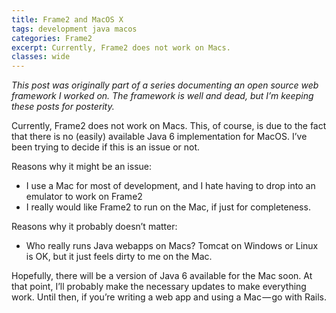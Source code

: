```yaml
---
title: Frame2 and MacOS X
tags: development java macos
categories: Frame2
excerpt: Currently, Frame2 does not work on Macs.
classes: wide
---
```


_This post was originally part of a series documenting an open source web framework I worked on. The framework is well and dead, but I’m keeping these posts for posterity._

Currently, Frame2 does not work on Macs. This, of course, is due to the fact that there is no (easily) available Java 6 implementation for MacOS. I’ve been trying to decide if this is an issue or not.

Reasons why it might be an issue:

*   I use a Mac for most of development, and I hate having to drop into an emulator to work on Frame2
*   I really would like Frame2 to run on the Mac, if just for completeness.

Reasons why it probably doesn’t matter:

*   Who really runs Java webapps on Macs? Tomcat on Windows or Linux is OK, but it just feels dirty to me on the Mac.

Hopefully, there will be a version of Java 6 available for the Mac soon. At that point, I’ll probably make the necessary updates to make everything work. Until then, if you’re writing a web app and using a Mac — go with Rails.
